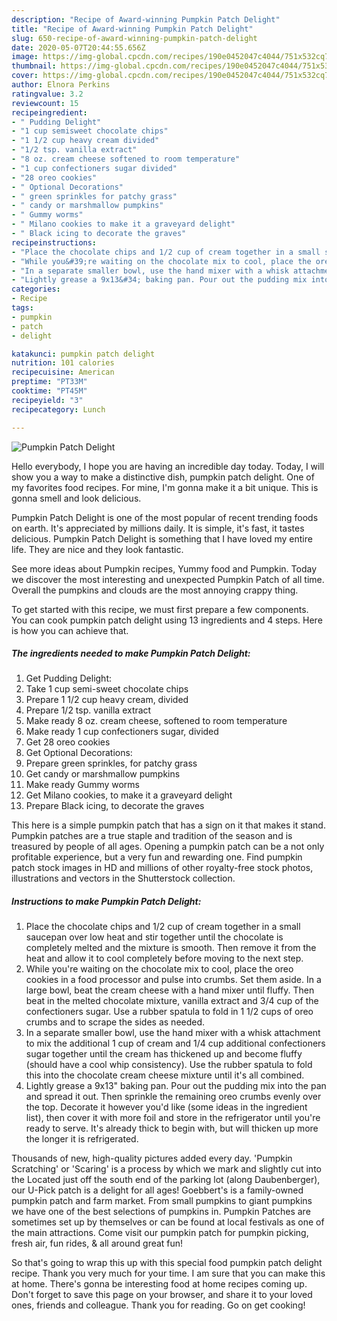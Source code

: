 ```yaml
---
description: "Recipe of Award-winning Pumpkin Patch Delight"
title: "Recipe of Award-winning Pumpkin Patch Delight"
slug: 650-recipe-of-award-winning-pumpkin-patch-delight
date: 2020-05-07T20:44:55.656Z
image: https://img-global.cpcdn.com/recipes/190e0452047c4044/751x532cq70/pumpkin-patch-delight-recipe-main-photo.jpg
thumbnail: https://img-global.cpcdn.com/recipes/190e0452047c4044/751x532cq70/pumpkin-patch-delight-recipe-main-photo.jpg
cover: https://img-global.cpcdn.com/recipes/190e0452047c4044/751x532cq70/pumpkin-patch-delight-recipe-main-photo.jpg
author: Elnora Perkins
ratingvalue: 3.2
reviewcount: 15
recipeingredient:
- " Pudding Delight"
- "1 cup semisweet chocolate chips"
- "1 1/2 cup heavy cream divided"
- "1/2 tsp. vanilla extract"
- "8 oz. cream cheese softened to room temperature"
- "1 cup confectioners sugar divided"
- "28 oreo cookies"
- " Optional Decorations"
- " green sprinkles for patchy grass"
- " candy or marshmallow pumpkins"
- " Gummy worms"
- " Milano cookies to make it a graveyard delight"
- " Black icing to decorate the graves"
recipeinstructions:
- "Place the chocolate chips and 1/2 cup of cream together in a small saucepan over low heat and stir together until the chocolate is completely melted and the mixture is smooth. Then remove it from the heat and allow it to cool completely before moving to the next step."
- "While you&#39;re waiting on the chocolate mix to cool, place the oreo cookies in a food processor and pulse into crumbs. Set them aside. In a large bowl, beat the cream cheese with a hand mixer until fluffy. Then beat in the melted chocolate mixture, vanilla extract and 3/4 cup of the confectioners sugar. Use a rubber spatula to fold in 1 1/2 cups of oreo crumbs and to scrape the sides as needed."
- "In a separate smaller bowl, use the hand mixer with a whisk attachment to mix the additional 1 cup of cream and 1/4 cup additional confectioners sugar together until the cream has thickened up and become fluffy (should have a cool whip consistency). Use the rubber spatula to fold this into the chocolate cream cheese mixture until it&#39;s all combined."
- "Lightly grease a 9x13&#34; baking pan. Pour out the pudding mix into the pan and spread it out. Then sprinkle the remaining oreo crumbs evenly over the top. Decorate it however you&#39;d like (some ideas in the ingredient list), then cover it with more foil and store in the refrigerator until you&#39;re ready to serve. It&#39;s already thick to begin with, but will thicken up more the longer it is refrigerated."
categories:
- Recipe
tags:
- pumpkin
- patch
- delight

katakunci: pumpkin patch delight 
nutrition: 101 calories
recipecuisine: American
preptime: "PT33M"
cooktime: "PT45M"
recipeyield: "3"
recipecategory: Lunch

---
```



![Pumpkin Patch Delight](https://img-global.cpcdn.com/recipes/190e0452047c4044/751x532cq70/pumpkin-patch-delight-recipe-main-photo.jpg)

Hello everybody, I hope you are having an incredible day today. Today, I will show you a way to make a distinctive dish, pumpkin patch delight. One of my favorites food recipes. For mine, I'm gonna make it a bit unique. This is gonna smell and look delicious.

Pumpkin Patch Delight is one of the most popular of recent trending foods on earth. It's appreciated by millions daily. It is simple, it's fast, it tastes delicious. Pumpkin Patch Delight is something that I have loved my entire life. They are nice and they look fantastic.

See more ideas about Pumpkin recipes, Yummy food and Pumpkin. Today we discover the most interesting and unexpected Pumpkin Patch of all time. Overall the pumpkins and clouds are the most annoying crappy thing.


To get started with this recipe, we must first prepare a few components. You can cook pumpkin patch delight using 13 ingredients and 4 steps. Here is how you can achieve that.

<!--inarticleads1-->

##### The ingredients needed to make Pumpkin Patch Delight:

1. Get  Pudding Delight:
1. Take 1 cup semi-sweet chocolate chips
1. Prepare 1 1/2 cup heavy cream, divided
1. Prepare 1/2 tsp. vanilla extract
1. Make ready 8 oz. cream cheese, softened to room temperature
1. Make ready 1 cup confectioners sugar, divided
1. Get 28 oreo cookies
1. Get  Optional Decorations:
1. Prepare  green sprinkles, for patchy grass
1. Get  candy or marshmallow pumpkins
1. Make ready  Gummy worms
1. Get  Milano cookies, to make it a graveyard delight
1. Prepare  Black icing, to decorate the graves


This here is a simple pumpkin patch that has a sign on it that makes it stand. Pumpkin patches are a true staple and tradition of the season and is treasured by people of all ages. Opening a pumpkin patch can be a not only profitable experience, but a very fun and rewarding one. Find pumpkin patch stock images in HD and millions of other royalty-free stock photos, illustrations and vectors in the Shutterstock collection. 

<!--inarticleads2-->

##### Instructions to make Pumpkin Patch Delight:

1. Place the chocolate chips and 1/2 cup of cream together in a small saucepan over low heat and stir together until the chocolate is completely melted and the mixture is smooth. Then remove it from the heat and allow it to cool completely before moving to the next step.
1. While you&#39;re waiting on the chocolate mix to cool, place the oreo cookies in a food processor and pulse into crumbs. Set them aside. In a large bowl, beat the cream cheese with a hand mixer until fluffy. Then beat in the melted chocolate mixture, vanilla extract and 3/4 cup of the confectioners sugar. Use a rubber spatula to fold in 1 1/2 cups of oreo crumbs and to scrape the sides as needed.
1. In a separate smaller bowl, use the hand mixer with a whisk attachment to mix the additional 1 cup of cream and 1/4 cup additional confectioners sugar together until the cream has thickened up and become fluffy (should have a cool whip consistency). Use the rubber spatula to fold this into the chocolate cream cheese mixture until it&#39;s all combined.
1. Lightly grease a 9x13&#34; baking pan. Pour out the pudding mix into the pan and spread it out. Then sprinkle the remaining oreo crumbs evenly over the top. Decorate it however you&#39;d like (some ideas in the ingredient list), then cover it with more foil and store in the refrigerator until you&#39;re ready to serve. It&#39;s already thick to begin with, but will thicken up more the longer it is refrigerated.


Thousands of new, high-quality pictures added every day. &#39;Pumpkin Scratching&#39; or &#39;Scaring&#39; is a process by which we mark and slightly cut into the Located just off the south end of the parking lot (along Daubenberger), our U-Pick patch is a delight for all ages! Goebbert&#39;s is a family-owned pumpkin patch and farm market. From small pumpkins to giant pumpkins we have one of the best selections of pumpkins in. Pumpkin Patches are sometimes set up by themselves or can be found at local festivals as one of the main attractions. Come visit our pumpkin patch for pumpkin picking, fresh air, fun rides, &amp; all around great fun! 

So that's going to wrap this up with this special food pumpkin patch delight recipe. Thank you very much for your time. I am sure that you can make this at home. There's gonna be interesting food at home recipes coming up. Don't forget to save this page on your browser, and share it to your loved ones, friends and colleague. Thank you for reading. Go on get cooking!
